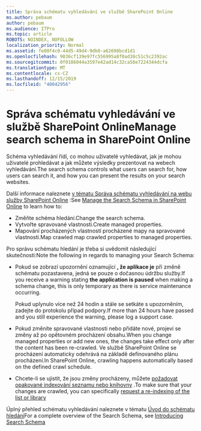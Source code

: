 ```yaml
---
title: Správa schématu vyhledávání ve službě SharePoint Online
ms.author: pebaum
author: pebaum
ms.audience: ITPro
ms.topic: article
ROBOTS: NOINDEX, NOFOLLOW
localization_priority: Normal
ms.assetid: fe00f4c0-44d5-49d4-9db0-a62698bcd1d1
ms.openlocfilehash: 9836cf139e97fc556995a8f0ad38c51c5c2392ac
ms.sourcegitcommit: 0f0186044a3597e42ad14c32ca58e7224344dcfa
ms.translationtype: MT
ms.contentlocale: cs-CZ
ms.lasthandoff: 12/15/2019
ms.locfileid: "40042956"
---
```

# <a name="manage-search-schema-in-sharepoint-online"></a><span data-ttu-id="1af7c-102">Správa schématu vyhledávání ve službě SharePoint Online</span><span class="sxs-lookup"><span data-stu-id="1af7c-102">Manage search schema in SharePoint Online</span></span>

<span data-ttu-id="1af7c-103">Schéma vyhledávání řídí, co mohou uživatelé vyhledávat, jak je mohou uživatelé prohledávat a jak můžete výsledky prezentovat na webech vyhledávání.</span><span class="sxs-lookup"><span data-stu-id="1af7c-103">The search schema controls what users can search for, how users can search it, and how you can present the results on your search websites.</span></span> 

<span data-ttu-id="1af7c-104">Další informace naleznete [v tématu Správa schématu vyhledávání na webu služby SharePoint Online](https://docs.microsoft.com/sharepoint/manage-search-schema) :</span><span class="sxs-lookup"><span data-stu-id="1af7c-104">See [Manage the Search Schema in SharePoint Online](https://docs.microsoft.com/sharepoint/manage-search-schema) to learn how to:</span></span> 
- <span data-ttu-id="1af7c-105">Změňte schéma hledání.</span><span class="sxs-lookup"><span data-stu-id="1af7c-105">Change the search schema.</span></span>
- <span data-ttu-id="1af7c-106">Vytvořte spravované vlastnosti.</span><span class="sxs-lookup"><span data-stu-id="1af7c-106">Create managed properties.</span></span>
- <span data-ttu-id="1af7c-107">Mapování procházených vlastností procházené mapy na spravované vlastnosti.</span><span class="sxs-lookup"><span data-stu-id="1af7c-107">Map crawled map crawled properties to managed properties.</span></span>

<span data-ttu-id="1af7c-108">Pro správu schématu hledání je třeba si uvědomit následující skutečnosti:</span><span class="sxs-lookup"><span data-stu-id="1af7c-108">Note the following in regards to managing your Search Schema:</span></span>

- <span data-ttu-id="1af7c-109">Pokud se zobrazí upozornění oznamující **, že aplikace je** při změně schématu pozastavena, jedná se pouze o dočasnou údržbu služby.</span><span class="sxs-lookup"><span data-stu-id="1af7c-109">If you receive a warning stating **the application is paused** when making a schema change, this is only temporary as there is service maintenance occurring.</span></span> 

    <span data-ttu-id="1af7c-110">Pokud uplynulo více než 24 hodin a stále se setkáte s upozorněním, zadejte do protokolu případ podpory.</span><span class="sxs-lookup"><span data-stu-id="1af7c-110">If more than 24 hours have passed and you still experience the warning, please log a support case.</span></span>
- <span data-ttu-id="1af7c-111">Pokud změníte spravované vlastnosti nebo přidáte nové, projeví se změny až po opětovném procházení obsahu.</span><span class="sxs-lookup"><span data-stu-id="1af7c-111">When you change managed properties or add new ones, the changes take effect only after the content has been re-crawled.</span></span> <span data-ttu-id="1af7c-112">Ve službě SharePoint Online se procházení automaticky odehrává na základě definovaného plánu procházení.</span><span class="sxs-lookup"><span data-stu-id="1af7c-112">In SharePoint Online, crawling happens automatically based on the defined crawl schedule.</span></span>
- <span data-ttu-id="1af7c-113">Chcete-li se ujistit, že jsou změny procházeny, můžete [požadovat opakované indexování seznamu nebo knihovny](https://docs.microsoft.com/sharepoint/manage-search-schema#request-re-indexing-of-a-document-library-or-list) .</span><span class="sxs-lookup"><span data-stu-id="1af7c-113">To make sure that your changes are crawled, you can specifically [request a re-indexing of the list or library](https://docs.microsoft.com/sharepoint/manage-search-schema#request-re-indexing-of-a-document-library-or-list)</span></span> 

<span data-ttu-id="1af7c-114">Úplný přehled schématu vyhledávání naleznete v tématu [Úvod do schématu hledání](https://blogs.technet.microsoft.com/tothesharepoint/2012/11/25/introducing-search-schema-for-sharepoint-2013/)</span><span class="sxs-lookup"><span data-stu-id="1af7c-114">For a complete overview of the Search Schema, see [Introducing Search Schema](https://blogs.technet.microsoft.com/tothesharepoint/2012/11/25/introducing-search-schema-for-sharepoint-2013/)</span></span> 


